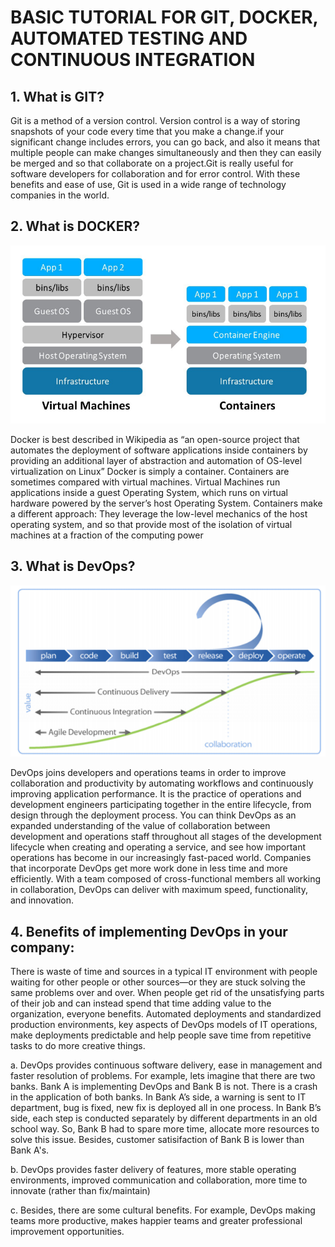 # BASIC TUTORIAL FOR GIT, DOCKER, AUTOMATED TESTING AND CONTINUOUS INTEGRATION

## 1.	What is GIT?  

  Git is a method of a version control. Version control is a way of storing snapshots of your code every time that you make a change.if your significant change includes errors, you can go back, and also it means that multiple people can make changes simultaneously and then they can easily be merged and so that collaborate on a project.Git is really useful for software developers for collaboration and for error control. With these benefits and ease of use, Git is used in a wide range of technology companies in the world.

## 2.	What is DOCKER?  
  
 ![Docker](/image/docker.png)  
   
  Docker is best described in Wikipedia as “an open-source project that automates the deployment of software applications inside containers by providing an additional layer of abstraction and automation of OS-level virtualization on Linux”
Docker is simply a container. Containers are sometimes compared with virtual machines. Virtual Machines run applications inside a guest Operating System, which runs on virtual hardware powered by the server’s host Operating System.
Containers make a different approach: They leverage the low-level mechanics of the host operating system, and so that provide most of the isolation of virtual machines at a fraction of the computing power    
  
## 3.	What is DevOps?
  
![DevOps](/image/DevOps.png)  
  
  
DevOps joins developers and operations teams in order to improve collaboration and productivity by automating workflows and continuously improving application performance. It is the practice of operations and development engineers participating together in the entire  lifecycle, from design through the deployment process.
You can think DevOps as an expanded understanding of the value of collaboration between development and operations staff throughout all stages of the development lifecycle when creating and operating a service, and see how important operations has become in our increasingly fast-paced world.
Companies that incorporate DevOps get more work done in less time and more efficiently. With a team composed of cross-functional members all working in collaboration, DevOps can deliver with maximum speed, functionality, and innovation.
  
## 4.	 Benefits of implementing DevOps in your company:
  
There is waste of time and sources in a typical IT environment with people waiting for other people or other sources—or they are stuck solving the same problems over and over. When people get rid of the unsatisfying parts of their job and can instead spend that time adding value to the organization, everyone benefits.
Automated deployments and standardized production environments, key aspects of DevOps models of IT operations, make deployments predictable and help people save time from repetitive tasks to do more creative things.
  
a.	DevOps provides continuous software delivery, ease in management and faster resolution of problems. For example, lets imagine that there are two banks. Bank A is implementing DevOps and Bank B is not. There is a crash in the application of both banks. In Bank A’s side, a warning is sent to IT department, bug is fixed, new fix is deployed all in one process. In Bank B’s side, each step is conducted separately by different departments in an old school way. So, Bank B had to spare more time, allocate more resources to solve this issue. Besides, customer satisifaction of Bank B is lower than Bank A's.  
  
b.	DevOps provides faster delivery of features,  more stable operating environments, improved communication and collaboration, more time to innovate (rather than fix/maintain)  
  
c.	Besides, there are some cultural benefits. For example, DevOps making teams more productive, makes happier teams and greater professional improvement opportunities.

